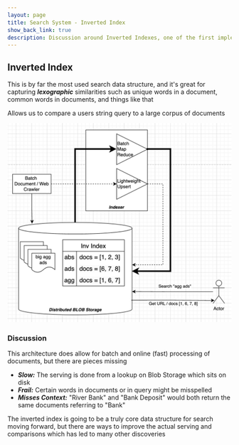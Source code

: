 ```yaml
---
layout: page
title: Search System - Inverted Index
show_back_link: true
description: Discussion around Inverted Indexes, one of the first implementations of search systems
---
```


## Inverted Index
This is by far the most used search data structure, and it's great for capturing ***lexographic*** similarities such as unique words in a document, common words in documents, and things like that

Allows us to compare a users string query to a large corpus of documents

![A Simple Inverted Index Architecture](images/simple_inverted_index.png)


### Discussion
This architecture does allow for batch and online (fast) processing of documents, but there are pieces missing

- ***Slow:*** The serving is done from a lookup on Blob Storage which sits on disk
- ***Frail:*** Certain words in documents or in query might be misspelled
- ***Misses Context:*** "River Bank" and "Bank Deposit" would both return the same documents referring to "Bank"

The inverted index is going to be a truly core data structure for search moving forward, but there are ways to improve the actual serving and comparisons which has led to many other discoveries